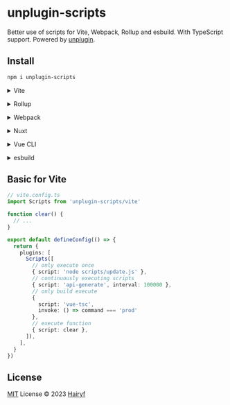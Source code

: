 # unplugin-scripts

Better use of scripts for Vite, Webpack, Rollup and esbuild. With TypeScript support. Powered by [unplugin](https://github.com/unjs/unplugin).


## Install

```bash
npm i unplugin-scripts
```

<details>
<summary>Vite</summary><br>

```ts
// vite.config.ts
import Scripts from 'unplugin-scripts/vite'

export default defineConfig({
  plugins: [
    Scripts([/* options */]),
  ],
})
```

Example: [`playground/`](./playground/)

<br></details>

<details>
<summary>Rollup</summary><br>

```ts
// rollup.config.js
import Scripts from 'unplugin-scripts/rollup'

export default {
  plugins: [
    Scripts([/* options */]),
  ],
}
```

<br></details>


<details>
<summary>Webpack</summary><br>

```ts
// webpack.config.js
module.exports = {
  /* ... */
  plugins: [
    require('unplugin-scripts/webpack')([/* options */])
  ]
}
```

<br></details>

<details>
<summary>Nuxt</summary><br>

```ts
// nuxt.config.js
export default {
  buildModules: [
    ['unplugin-scripts/nuxt', [/* options */]],
  ],
}
```

> This module works for both Nuxt 2 and [Nuxt Vite](https://github.com/nuxt/vite)

<br></details>

<details>
<summary>Vue CLI</summary><br>

```ts
// vue.config.js
module.exports = {
  configureWebpack: {
    plugins: [
      require('unplugin-scripts/webpack')([/* options */]),
    ],
  },
}
```

<br></details>

<details>
<summary>esbuild</summary><br>

```ts
// esbuild.config.js
import { build } from 'esbuild'
import Scripts from 'unplugin-scripts/esbuild'

build({
  plugins: [Scripts()],
})
```

<br></details>

## Basic for Vite

```ts
// vite.config.ts
import Scripts from 'unplugin-scripts/vite'

function clear() {
  // ...
}

export default defineConfig(() => {
  return {
    plugins: [
      Scripts([
        // only execute once
        { script: 'node scripts/update.js' },
        // continuously executing scripts
        { script: 'api-generate', interval: 100000 },
        // only build execute
        {
          script: 'vue-tsc',
          invoke: () => command === 'prod'
        },
        // execute function
        { script: clear },
      ]),
    ],
  }
})
```

## License

[MIT](./LICENSE) License © 2023 [Hairyf](https://github.com/hairyf)